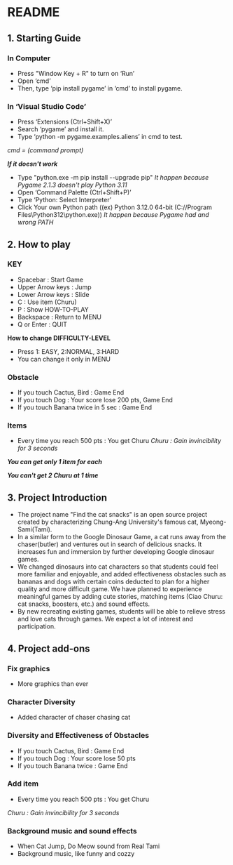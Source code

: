 # README

## 1. Starting Guide
### In Computer
- Press "Window Key + R" to turn on ‘Run’
- Open ‘cmd’
- Then, type ‘pip install pygame’ in ‘cmd’ to install pygame.

### In ‘Visual Studio Code’
- Press ‘Extensions (Ctrl+Shift+X)’
- Search ‘pygame’ and install it.
- Type ‘python -m pygame.examples.aliens’ in cmd to test.

*cmd = (command prompt)*

***If it doesn't work***
- Type "python.exe -m pip install --upgrade pip"
*It happen because Pygame 2.1.3 doesn't play Python 3.11*
- Open ‘Command Palette (Ctrl+Shift+P)’
- Type ‘Python: Select Interpreter’
- Click Your own Python path ((ex) Python 3.12.0 64-bit (C://Program Files\Python312\python.exe))
*It happen because Pygame had and wrong PATH*

## 2. How to play
### KEY
- Spacebar : Start Game
- Upper Arrow keys : Jump
- Lower Arrow keys : Slide
- C : Use item (Churu)
- P : Show HOW-TO-PLAY
- Backspace : Return to MENU
- Q or Enter : QUIT

**How to change DIFFICULTY-LEVEL**
- Press 1: EASY, 2:NORMAL, 3:HARD
- You can change it only in MENU

### Obstacle
- If you touch Cactus, Bird : Game End
- If you touch Dog : Your score lose 200 pts, Game End
- If you touch Banana twice in 5 sec : Game End

### Items
- Every time you reach 500 pts : You get Churu
*Churu : Gain invincibility for 3 seconds*


***You can get only 1 item for each***

***You can't get 2 Churu at 1 time***

## 3. Project Introduction
- The project name "Find the cat snacks" is an open source project created by characterizing Chung-Ang University's famous cat, Myeong-Sami(Tami). 
- In a similar form to the Google Dinosaur Game, a cat runs away from the chaser(butler) and ventures out in search of delicious snacks. It increases fun and immersion by further developing Google dinosaur games.
- We changed dinosaurs into cat characters so that students could feel more familiar and enjoyable, and added effectiveness obstacles such as bananas and dogs with certain coins deducted to plan for a higher quality and more difficult game. We have planned to experience meaningful games by adding cute stories, matching items (Ciao Churu: cat snacks, boosters, etc.) and sound effects.
- By new recreating existing games, students will be able to relieve stress and love cats through games. We expect a lot of interest and participation. 

## 4. Project add-ons

### Fix graphics
- More graphics than ever

### Character Diversity
- Added character of chaser chasing cat

### Diversity and Effectiveness of Obstacles
- If you touch Cactus, Bird : Game End
- If you touch Dog : Your score lose 50 pts
- If you touch Banana twice : Game End

### Add item
- Every time you reach 500 pts : You get Churu

*Churu : Gain invincibility for 3 seconds*

### Background music and sound effects
- When Cat Jump, Do Meow sound from Real Tami 
- Background music, like funny and cozzy

